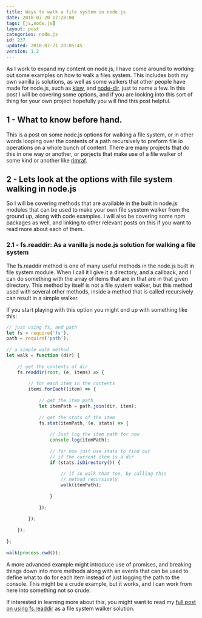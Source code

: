 ```yaml
---
title: Ways to walk a file system in node.js
date: 2018-07-20 17:28:00
tags: [js,node.js]
layout: post
categories: node.js
id: 237
updated: 2018-07-21 20:05:45
version: 1.2
---
```


As I work to expand my content on node.js, I have come around to working out some examples on how to walk a files system. This includes both my own vanilla js solutions, as well as some walkers that other people have made for node.js, such as [klaw](https://www.npmjs.com/package/klaw), and [node-dir](https://www.npmjs.com/package/node-dir), just to name a few. In this post I will be covering some options, and if you are looking into this sort of thing for your own project hopefully you will find this post helpful.

<!-- more -->

## 1 - What to know before hand.

This is a post on some node.js options for walking a file system, or in other words looping over the contents of a path recursively to preform file io operations on a whole bunch of content. There are many projects that do this in one way or another, or porjects that make use of a file walker of some kind or another like [rimraf](/2017/05/14/nodejs-rimraf/).

## 2 - Lets look at the options with file system walking in node.js

So I will be covering methods that are available in the built in node.js modules that can be used to make your own file sysstem walker from the ground up, along with code examples. I will also be covering some npm packages as well, and linking to other relevant posts on this if you want to read more about each of them.

### 2.1 - fs.readdir: As a vanilla js node.js solution for walking a file system

The fs.readdir method is one of many useful methods in the node.js built in file system module. When I call it I give it a directory, and a callback, and I can do something with the array of items that are in that are in that given directory. This method by itself is not a file system walker, but this method used with several other methods, inside a method that is called recursively can result in a simple walker.


If you start playing with this option you might end up with something like this:

```js
// just using fs, and path
let fs = require('fs'),
path = require('path');
 
// a simple walk method
let walk = function (dir) {
 
    // get the contents of dir
    fs.readdir(root, (e, items) => {
 
        // for each item in the contents
        items.forEach((item) => {
 
            // get the item path
            let itemPath = path.join(dir, item);
 
            // get the stats of the item
            fs.stat(itemPath, (e, stats) => {
 
                // Just log the item path for now
                console.log(itemPath);
 
                // for now just use stats to find out
                // if the current item is a dir
                if (stats.isDirectory()) {
 
                    // if so walk that too, by calling this
                    // method recursively
                    walk(itemPath);
 
                }
 
            });
 
        });
 
    });
 
};
 
walk(process.cwd());
```

A more advanced example might introduce use of promises, and breaking things down into more methods along with an events that can be used to define what to do for each item instead of just logging the path to the console. This might be a crude example, but it works, and I can work from here into something not so crude.

If interested in learning more about this, you might want to read my [full post on using fs.readdir](/2018/07/20/nodejs-walking-a-file-system-with-fs-readdir/) as a file system walker solution.